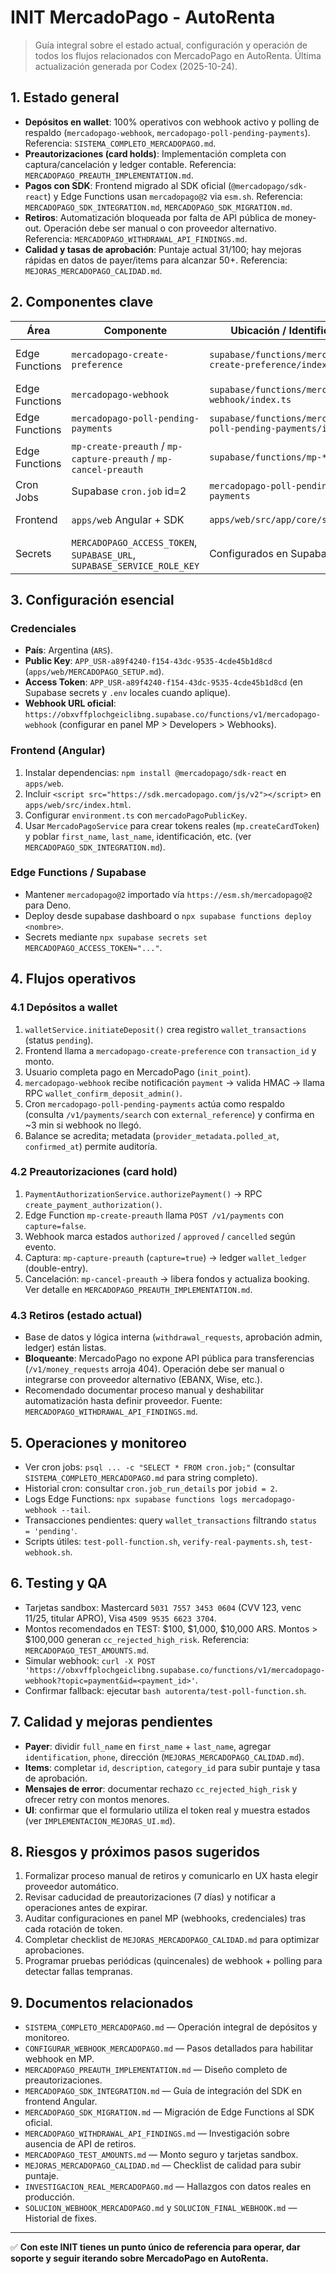 # INIT MercadoPago - AutoRenta

> Guía integral sobre el estado actual, configuración y operación de todos los flujos relacionados con MercadoPago en AutoRenta. Última actualización generada por Codex (2025-10-24).

## 1. Estado general

- **Depósitos en wallet**: 100% operativos con webhook activo y polling de respaldo (`mercadopago-webhook`, `mercadopago-poll-pending-payments`). Referencia: `SISTEMA_COMPLETO_MERCADOPAGO.md`.
- **Preautorizaciones (card holds)**: Implementación completa con captura/cancelación y ledger contable. Referencia: `MERCADOPAGO_PREAUTH_IMPLEMENTATION.md`.
- **Pagos con SDK**: Frontend migrado al SDK oficial (`@mercadopago/sdk-react`) y Edge Functions usan `mercadopago@2` via `esm.sh`. Referencia: `MERCADOPAGO_SDK_INTEGRATION.md`, `MERCADOPAGO_SDK_MIGRATION.md`.
- **Retiros**: Automatización bloqueada por falta de API pública de money-out. Operación debe ser manual o con proveedor alternativo. Referencia: `MERCADOPAGO_WITHDRAWAL_API_FINDINGS.md`.
- **Calidad y tasas de aprobación**: Puntaje actual 31/100; hay mejoras rápidas en datos de payer/items para alcanzar 50+. Referencia: `MEJORAS_MERCADOPAGO_CALIDAD.md`.

## 2. Componentes clave

| Área | Componente | Ubicación / Identificador | Estado |
|------|------------|---------------------------|--------|
| Edge Functions | `mercadopago-create-preference` | `supabase/functions/mercadopago-create-preference/index.ts` | ✅ Activo (creación de preferencias de depósito)
| Edge Functions | `mercadopago-webhook` | `supabase/functions/mercadopago-webhook/index.ts` | ✅ Activo (pagos + preauth)
| Edge Functions | `mercadopago-poll-pending-payments` | `supabase/functions/mercadopago-poll-pending-payments/index.ts` | ✅ Activo (cron cada 3 min)
| Edge Functions | `mp-create-preauth` / `mp-capture-preauth` / `mp-cancel-preauth` | `supabase/functions/mp-*/index.ts` | ✅ Operativos (preautorizaciones)
| Cron Jobs | Supabase `cron.job` id=2 | `mercadopago-poll-pending-payments` | ✅ Cada 3 min
| Frontend | `apps/web` Angular + SDK | `apps/web/src/app/core/services/*` | ✅ Migrado al SDK oficial
| Secrets | `MERCADOPAGO_ACCESS_TOKEN`, `SUPABASE_URL`, `SUPABASE_SERVICE_ROLE_KEY` | Configurados en Supabase | ✅

## 3. Configuración esencial

### Credenciales
- **País**: Argentina (`ARS`).
- **Public Key**: `APP_USR-a89f4240-f154-43dc-9535-4cde45b1d8cd` (`apps/web/MERCADOPAGO_SETUP.md`).
- **Access Token**: `APP_USR-a89f4240-f154-43dc-9535-4cde45b1d8cd` (en Supabase secrets y `.env` locales cuando aplique).
- **Webhook URL oficial**: `https://obxvffplochgeiclibng.supabase.co/functions/v1/mercadopago-webhook` (configurar en panel MP > Developers > Webhooks).

### Frontend (Angular)
1. Instalar dependencias: `npm install @mercadopago/sdk-react` en `apps/web`.
2. Incluir `<script src="https://sdk.mercadopago.com/js/v2"></script>` en `apps/web/src/index.html`.
3. Configurar `environment.ts` con `mercadoPagoPublicKey`.
4. Usar `MercadoPagoService` para crear tokens reales (`mp.createCardToken`) y poblar `first_name`, `last_name`, identificación, etc. (ver `MERCADOPAGO_SDK_INTEGRATION.md`).

### Edge Functions / Supabase
- Mantener `mercadopago@2` importado vía `https://esm.sh/mercadopago@2` para Deno.
- Deploy desde supabase dashboard o `npx supabase functions deploy <nombre>`.
- Secrets mediante `npx supabase secrets set MERCADOPAGO_ACCESS_TOKEN="..."`.

## 4. Flujos operativos

### 4.1 Depósitos a wallet
1. `walletService.initiateDeposit()` crea registro `wallet_transactions` (status `pending`).
2. Frontend llama a `mercadopago-create-preference` con `transaction_id` y monto.
3. Usuario completa pago en MercadoPago (`init_point`).
4. `mercadopago-webhook` recibe notificación `payment` → valida HMAC → llama RPC `wallet_confirm_deposit_admin()`.
5. Cron `mercadopago-poll-pending-payments` actúa como respaldo (consulta `/v1/payments/search` con `external_reference`) y confirma en ~3 min si webhook no llegó.
6. Balance se acredita; metadata (`provider_metadata.polled_at`, `confirmed_at`) permite auditoría.

### 4.2 Preautorizaciones (card hold)
1. `PaymentAuthorizationService.authorizePayment()` → RPC `create_payment_authorization()`.
2. Edge Function `mp-create-preauth` llama `POST /v1/payments` con `capture=false`.
3. Webhook marca estados `authorized` / `approved` / `cancelled` según evento.
4. Captura: `mp-capture-preauth` (`capture=true`) → ledger `wallet_ledger` (double-entry).
5. Cancelación: `mp-cancel-preauth` → libera fondos y actualiza booking. Ver detalle en `MERCADOPAGO_PREAUTH_IMPLEMENTATION.md`.

### 4.3 Retiros (estado actual)
- Base de datos y lógica interna (`withdrawal_requests`, aprobación admin, ledger) están listas.
- **Bloqueante**: MercadoPago no expone API pública para transferencias (`/v1/money_requests` arroja 404). Operación debe ser manual o integrarse con proveedor alternativo (EBANX, Wise, etc.).
- Recomendado documentar proceso manual y deshabilitar automatización hasta definir proveedor. Fuente: `MERCADOPAGO_WITHDRAWAL_API_FINDINGS.md`.

## 5. Operaciones y monitoreo

- Ver cron jobs: `psql ... -c "SELECT * FROM cron.job;"` (consultar `SISTEMA_COMPLETO_MERCADOPAGO.md` para string completo).
- Historial cron: consultar `cron.job_run_details` por `jobid = 2`.
- Logs Edge Functions: `npx supabase functions logs mercadopago-webhook --tail`.
- Transacciones pendientes: query `wallet_transactions` filtrando `status = 'pending'`.
- Scripts útiles: `test-poll-function.sh`, `verify-real-payments.sh`, `test-webhook.sh`.

## 6. Testing y QA

- Tarjetas sandbox: Mastercard `5031 7557 3453 0604` (CVV 123, venc 11/25, titular APRO), Visa `4509 9535 6623 3704`.
- Montos recomendados en TEST: $100, $1,000, $10,000 ARS. Montos > $100,000 generan `cc_rejected_high_risk`. Referencia: `MERCADOPAGO_TEST_AMOUNTS.md`.
- Simular webhook: `curl -X POST 'https://obxvffplochgeiclibng.supabase.co/functions/v1/mercadopago-webhook?topic=payment&id=<payment_id>'`.
- Confirmar fallback: ejecutar `bash autorenta/test-poll-function.sh`.

## 7. Calidad y mejoras pendientes

- **Payer**: dividir `full_name` en `first_name` + `last_name`, agregar `identification`, `phone`, dirección (`MEJORAS_MERCADOPAGO_CALIDAD.md`).
- **Items**: completar `id`, `description`, `category_id` para subir puntaje y tasa de aprobación.
- **Mensajes de error**: documentar rechazo `cc_rejected_high_risk` y ofrecer retry con montos menores.
- **UI**: confirmar que el formulario utiliza el token real y muestra estados (ver `IMPLEMENTACION_MEJORAS_UI.md`).

## 8. Riesgos y próximos pasos sugeridos

1. Formalizar proceso manual de retiros y comunicarlo en UX hasta elegir proveedor automático.
2. Revisar caducidad de preautorizaciones (7 días) y notificar a operaciones antes de expirar.
3. Auditar configuraciones en panel MP (webhooks, credenciales) tras cada rotación de token.
4. Completar checklist de `MEJORAS_MERCADOPAGO_CALIDAD.md` para optimizar aprobaciones.
5. Programar pruebas periódicas (quincenales) de webhook + polling para detectar fallas tempranas.

## 9. Documentos relacionados

- `SISTEMA_COMPLETO_MERCADOPAGO.md` — Operación integral de depósitos y monitoreo.
- `CONFIGURAR_WEBHOOK_MERCADOPAGO.md` — Pasos detallados para habilitar webhook en MP.
- `MERCADOPAGO_PREAUTH_IMPLEMENTATION.md` — Diseño completo de preautorizaciones.
- `MERCADOPAGO_SDK_INTEGRATION.md` — Guía de integración del SDK en frontend Angular.
- `MERCADOPAGO_SDK_MIGRATION.md` — Migración de Edge Functions al SDK oficial.
- `MERCADOPAGO_WITHDRAWAL_API_FINDINGS.md` — Investigación sobre ausencia de API de retiros.
- `MERCADOPAGO_TEST_AMOUNTS.md` — Monto seguro y tarjetas sandbox.
- `MEJORAS_MERCADOPAGO_CALIDAD.md` — Checklist de calidad para subir puntaje.
- `INVESTIGACION_REAL_MERCADOPAGO.md` — Hallazgos con datos reales en producción.
- `SOLUCION_WEBHOOK_MERCADOPAGO.md` y `SOLUCION_FINAL_WEBHOOK.md` — Historial de fixes.

---

✅ **Con este INIT tienes un punto único de referencia para operar, dar soporte y seguir iterando sobre MercadoPago en AutoRenta.**
